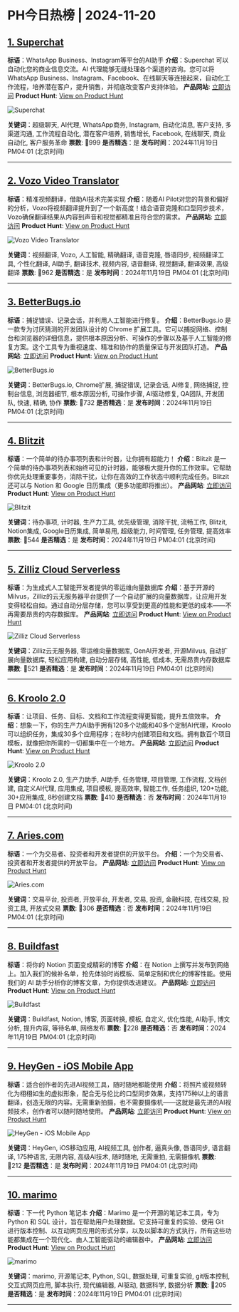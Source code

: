 # PH今日热榜 | 2024-11-20

## [1. Superchat](https://www.producthunt.com/posts/superchat?utm_campaign=producthunt-api&utm_medium=api-v2&utm_source=Application%3A+weekly+%28ID%3A+148189%29)
**标语**：WhatsApp Business、Instagram等平台的AI助手
**介绍**：Superchat 可以自动化您的商业信息交流。AI 代理能够无缝处理各个渠道的咨询。您可以将 WhatsApp Business、Instagram、Facebook、在线聊天等连接起来，自动化工作流程，培养潜在客户，提升销售，并彻底改变客户支持体验。
**产品网站**: [立即访问](https://www.producthunt.com/r/CGBEIGQYU453HA?utm_campaign=producthunt-api&utm_medium=api-v2&utm_source=Application%3A+weekly+%28ID%3A+148189%29)
**Product Hunt**: [View on Product Hunt](https://www.producthunt.com/posts/superchat?utm_campaign=producthunt-api&utm_medium=api-v2&utm_source=Application%3A+weekly+%28ID%3A+148189%29)

![Superchat](https://ph-files.imgix.net/599009e6-83a0-4efb-a9f5-5f0165e6b7dd.png?auto=format&fit=crop&frame=1&h=512&w=1024)

**关键词**：超级聊天, AI代理, WhatsApp商务, Instagram, 自动化消息, 客户支持, 多渠道沟通, 工作流程自动化, 潜在客户培养, 销售增长, Facebook, 在线聊天, 商业自动化, 客户服务革命
**票数**: 🔺999
**是否精选**：是
**发布时间**：2024年11月19日 PM04:01 (北京时间)

---

## [2. Vozo Video Translator](https://www.producthunt.com/posts/vozo-video-translator?utm_campaign=producthunt-api&utm_medium=api-v2&utm_source=Application%3A+weekly+%28ID%3A+148189%29)
**标语**：精准视频翻译，借助AI技术完美实现
**介绍**：随着AI Pilot对您的背景和偏好的分析，Vozo将视频翻译提升到了一个新高度！结合语音克隆和口型同步技术，Vozo确保翻译结果从内容到声音和视觉都精准且符合您的需求。
**产品网站**: [立即访问](https://www.producthunt.com/r/2P5PPCXU2FY4HE?utm_campaign=producthunt-api&utm_medium=api-v2&utm_source=Application%3A+weekly+%28ID%3A+148189%29)
**Product Hunt**: [View on Product Hunt](https://www.producthunt.com/posts/vozo-video-translator?utm_campaign=producthunt-api&utm_medium=api-v2&utm_source=Application%3A+weekly+%28ID%3A+148189%29)

![Vozo Video Translator](https://ph-files.imgix.net/c9ff9479-5586-4a9e-bb55-0416a458fd4b.jpeg?auto=format&fit=crop&frame=1&h=512&w=1024)

**关键词**：视频翻译, Vozo, 人工智能, 精确翻译, 语音克隆, 唇语同步, 视频翻译工具, 个性化翻译, AI助手, 翻译技术, 视频内容, 语音翻译, 视觉翻译, 翻译效果, 高级翻译
**票数**: 🔺962
**是否精选**：是
**发布时间**：2024年11月19日 PM04:01 (北京时间)

---

## [3. BetterBugs.io](https://www.producthunt.com/posts/betterbugs-io?utm_campaign=producthunt-api&utm_medium=api-v2&utm_source=Application%3A+weekly+%28ID%3A+148189%29)
**标语**：捕捉错误、记录会话，并利用人工智能进行修复。
**介绍**：BetterBugs.io 是一款专为讨厌猜测的开发团队设计的 Chrome 扩展工具。它可以捕捉网络、控制台和浏览器的详细信息，提供根本原因分析、可操作的步骤以及基于人工智能的修复方案。这个工具专为重视速度、精准和协作的质量保证与开发团队打造。
**产品网站**: [立即访问](https://www.producthunt.com/r/XPIZSNMRGUSSJE?utm_campaign=producthunt-api&utm_medium=api-v2&utm_source=Application%3A+weekly+%28ID%3A+148189%29)
**Product Hunt**: [View on Product Hunt](https://www.producthunt.com/posts/betterbugs-io?utm_campaign=producthunt-api&utm_medium=api-v2&utm_source=Application%3A+weekly+%28ID%3A+148189%29)

![BetterBugs.io](https://ph-files.imgix.net/e24eb422-ba28-459b-9272-aeb121107683.png?auto=format&fit=crop&frame=1&h=512&w=1024)

**关键词**：BetterBugs.io, Chrome扩展, 捕捉错误, 记录会话, AI修复, 网络捕捉, 控制台信息, 浏览器细节, 根本原因分析, 可操作步骤, AI驱动修复, QA团队, 开发团队, 快速, 精确, 协作
**票数**: 🔺732
**是否精选**：是
**发布时间**：2024年11月19日 PM04:01 (北京时间)

---

## [4. Blitzit](https://www.producthunt.com/posts/blitzit-2?utm_campaign=producthunt-api&utm_medium=api-v2&utm_source=Application%3A+weekly+%28ID%3A+148189%29)
**标语**：一个简单的待办事项列表和计时器，让你拥有超能力！
**介绍**：Blitzit 是一个简单的待办事项列表和始终可见的计时器，能够极大提升你的工作效率。它帮助你优先处理重要事务，消除干扰，让你在高效的工作状态中顺利完成任务。Blitzit 还可以与 Notion 和 Google 日历集成（更多功能即将推出）。
**产品网站**: [立即访问](https://www.producthunt.com/r/KPE74HHDL2MEF7?utm_campaign=producthunt-api&utm_medium=api-v2&utm_source=Application%3A+weekly+%28ID%3A+148189%29)
**Product Hunt**: [View on Product Hunt](https://www.producthunt.com/posts/blitzit-2?utm_campaign=producthunt-api&utm_medium=api-v2&utm_source=Application%3A+weekly+%28ID%3A+148189%29)

![Blitzit](https://ph-files.imgix.net/4bdaafe9-e4e7-4eb0-bee0-b9f50e4af982.jpeg?auto=format&fit=crop&frame=1&h=512&w=1024)

**关键词**：待办事项, 计时器, 生产力工具, 优先级管理, 消除干扰, 流畅工作, Blitzit, Notion集成, Google日历集成, 简单易用, 超级能力, 时间管理, 任务管理, 提高效率
**票数**: 🔺544
**是否精选**：是
**发布时间**：2024年11月19日 PM04:01 (北京时间)

---

## [5. Zilliz Cloud Serverless](https://www.producthunt.com/posts/zilliz-cloud-serverless?utm_campaign=producthunt-api&utm_medium=api-v2&utm_source=Application%3A+weekly+%28ID%3A+148189%29)
**标语**：为生成式人工智能开发者提供的零运维向量数据库
**介绍**：基于开源的Milvus，Zilliz的云无服务器平台提供了一个自动扩展的向量数据库，让应用开发变得轻松自如。通过自动分层存储，您可以享受到更高的性能和更低的成本——不再需要昂贵的内存数据库。
**产品网站**: [立即访问](https://www.producthunt.com/r/HNUDK7FIGV426J?utm_campaign=producthunt-api&utm_medium=api-v2&utm_source=Application%3A+weekly+%28ID%3A+148189%29)
**Product Hunt**: [View on Product Hunt](https://www.producthunt.com/posts/zilliz-cloud-serverless?utm_campaign=producthunt-api&utm_medium=api-v2&utm_source=Application%3A+weekly+%28ID%3A+148189%29)

![Zilliz Cloud Serverless](https://ph-files.imgix.net/25b1d29b-c684-4149-99c2-1cf92ee7077b.png?auto=format&fit=crop&frame=1&h=512&w=1024)

**关键词**：Zilliz云无服务器, 零运维向量数据库, GenAI开发者, 开源Milvus, 自动扩展向量数据库, 轻松应用构建, 自动分层存储, 高性能, 低成本, 无需昂贵内存数据库
**票数**: 🔺521
**是否精选**：是
**发布时间**：2024年11月19日 PM04:01 (北京时间)

---

## [6. Kroolo 2.0](https://www.producthunt.com/posts/kroolo-2-0-1?utm_campaign=producthunt-api&utm_medium=api-v2&utm_source=Application%3A+weekly+%28ID%3A+148189%29)
**标语**：让项目、任务、目标、文档和工作流程变得更智能，提升五倍效率。
**介绍**：想象一下，你的生产力AI助手拥有120多个功能和40多个定制AI代理，Kroolo可以组织任务，集成30多个应用程序；在8秒内创建项目和文档。拥有数百个项目模板，就像把你所需的一切都集中在一个地方。
**产品网站**: [立即访问](https://www.producthunt.com/r/ZZ55KQVUGLGDVM?utm_campaign=producthunt-api&utm_medium=api-v2&utm_source=Application%3A+weekly+%28ID%3A+148189%29)
**Product Hunt**: [View on Product Hunt](https://www.producthunt.com/posts/kroolo-2-0-1?utm_campaign=producthunt-api&utm_medium=api-v2&utm_source=Application%3A+weekly+%28ID%3A+148189%29)

![Kroolo 2.0](https://ph-files.imgix.net/390dcf95-f052-4189-a2b8-21dc1cdf1433.png?auto=format&fit=crop&frame=1&h=512&w=1024)

**关键词**：Kroolo 2.0, 生产力助手, AI助手, 任务管理, 项目管理, 工作流程, 文档创建, 自定义AI代理, 应用集成, 项目模板, 提高效率, 智能工作, 任务组织, 120+功能, 30+应用集成, 8秒创建文档
**票数**: 🔺410
**是否精选**：否
**发布时间**：2024年11月19日 PM04:01 (北京时间)

---

## [7. Aries.com](https://www.producthunt.com/posts/aries-com?utm_campaign=producthunt-api&utm_medium=api-v2&utm_source=Application%3A+weekly+%28ID%3A+148189%29)
**标语**：一个为交易者、投资者和开发者提供的开放平台。
**介绍**：一个为交易者、投资者和开发者提供的开放平台。
**产品网站**: [立即访问](https://www.producthunt.com/r/GQRNBXHGIYHR32?utm_campaign=producthunt-api&utm_medium=api-v2&utm_source=Application%3A+weekly+%28ID%3A+148189%29)
**Product Hunt**: [View on Product Hunt](https://www.producthunt.com/posts/aries-com?utm_campaign=producthunt-api&utm_medium=api-v2&utm_source=Application%3A+weekly+%28ID%3A+148189%29)

![Aries.com](https://ph-files.imgix.net/23df9fb8-a978-4f4e-b74d-4acf7ccf8ccc.png?auto=format&fit=crop&frame=1&h=512&w=1024)

**关键词**：交易平台, 投资者, 开放平台, 开发者, 交易, 投资, 金融科技, 在线交易, 投资工具, 开放式交易
**票数**: 🔺306
**是否精选**：否
**发布时间**：2024年11月19日 PM04:01 (北京时间)

---

## [8. Buildfast](https://www.producthunt.com/posts/buildfast-2?utm_campaign=producthunt-api&utm_medium=api-v2&utm_source=Application%3A+weekly+%28ID%3A+148189%29)
**标语**：将你的 Notion 页面变成精彩的博客
**介绍**：在 Notion 上撰写并发布到网络上。加入我们的候补名单，抢先体验时尚模板、简单定制和优化的博客性能。使用我们的 AI 助手分析你的博客文章，为你提供改进建议。
**产品网站**: [立即访问](https://www.producthunt.com/r/KVSTFOCLIYFTDR?utm_campaign=producthunt-api&utm_medium=api-v2&utm_source=Application%3A+weekly+%28ID%3A+148189%29)
**Product Hunt**: [View on Product Hunt](https://www.producthunt.com/posts/buildfast-2?utm_campaign=producthunt-api&utm_medium=api-v2&utm_source=Application%3A+weekly+%28ID%3A+148189%29)

![Buildfast](https://ph-files.imgix.net/a1afe855-9c5a-492b-aa08-c9bb011565bc.webp?auto=format&fit=crop&frame=1&h=512&w=1024)

**关键词**：Buildfast, Notion, 博客, 页面转换, 模板, 自定义, 优化性能, AI助手, 博文分析, 提升内容, 等待名单, 网络发布
**票数**: 🔺228
**是否精选**：否
**发布时间**：2024年11月19日 PM04:01 (北京时间)

---

## [9. HeyGen - iOS Mobile App](https://www.producthunt.com/posts/heygen-ios-mobile-app?utm_campaign=producthunt-api&utm_medium=api-v2&utm_source=Application%3A+weekly+%28ID%3A+148189%29)
**标语**：适合创作者的先进AI视频工具，随时随地都能使用
**介绍**：将照片或视频转化为栩栩如生的虚拟形象，配合无与伦比的口型同步效果，支持175种以上的语言翻译，创造无限的内容。无需重新拍摄，也不需要摄像机——这就是最先进的AI视频技术，创作者可以随时随地使用。
**产品网站**: [立即访问](https://www.producthunt.com/r/2CZCRK5GUXKSFG?utm_campaign=producthunt-api&utm_medium=api-v2&utm_source=Application%3A+weekly+%28ID%3A+148189%29)
**Product Hunt**: [View on Product Hunt](https://www.producthunt.com/posts/heygen-ios-mobile-app?utm_campaign=producthunt-api&utm_medium=api-v2&utm_source=Application%3A+weekly+%28ID%3A+148189%29)

![HeyGen - iOS Mobile App](https://ph-files.imgix.net/79ee2679-6e59-4770-bfbd-b0880dc5f55f.png?auto=format&fit=crop&frame=1&h=512&w=1024)

**关键词**：HeyGen, iOS移动应用, AI视频工具, 创作者, 逼真头像, 唇语同步, 语言翻译, 175种语言, 无限内容, 高级AI技术, 随时随地, 无需重拍, 无需摄像机
**票数**: 🔺212
**是否精选**：是
**发布时间**：2024年11月19日 PM04:01 (北京时间)

---

## [10. marimo](https://www.producthunt.com/posts/marimo?utm_campaign=producthunt-api&utm_medium=api-v2&utm_source=Application%3A+weekly+%28ID%3A+148189%29)
**标语**：下一代 Python 笔记本
**介绍**：Marimo 是一个开源的笔记本工具，专为 Python 和 SQL 设计，旨在帮助用户处理数据。它支持可重复的实验、使用 Git 进行版本控制、以互动网页应用的形式分享，以及以脚本的方式执行，所有这些功能都集成在一个现代化、由人工智能驱动的编辑器中。
**产品网站**: [立即访问](https://www.producthunt.com/r/TNWEJEBUHUTKI6?utm_campaign=producthunt-api&utm_medium=api-v2&utm_source=Application%3A+weekly+%28ID%3A+148189%29)
**Product Hunt**: [View on Product Hunt](https://www.producthunt.com/posts/marimo?utm_campaign=producthunt-api&utm_medium=api-v2&utm_source=Application%3A+weekly+%28ID%3A+148189%29)

![marimo](https://ph-files.imgix.net/eda6b3b6-007f-417a-ae02-fa0db772a125.png?auto=format&fit=crop&frame=1&h=512&w=1024)

**关键词**：marimo, 开源笔记本, Python, SQL, 数据处理, 可重复实验, git版本控制, 交互式网页应用, 脚本执行, 现代编辑器, AI驱动, 数据科学, 数据分析
**票数**: 🔺205
**是否精选**：是
**发布时间**：2024年11月19日 PM04:01 (北京时间)

---

